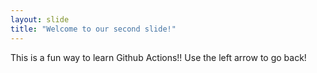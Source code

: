 ```yaml
---
layout: slide
title: "Welcome to our second slide!"
---
```

This is a fun way to learn Github Actions!!
Use the left arrow to go back!
